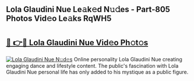 ## Lola Glaudini Nue Le𝚊k𝚎d N𝚞𝚍es - Part-805 Photos Vid𝚎o Le𝚊ks RqWH5

# <h2><a href="http://fb5a0b6.evod.top/?m=Lola+Glaudini+Nue">🔗 👉🔴 Lola Glaudini Nue Vid𝚎o Ph𝚘t𝚘s</a></h2>

[![Lola Glaudini Nue N𝚞d𝚎s](https://i.imgur.com/8V9OHl7.gif)](http://fb5a0b6.evod.top/?m=Lola+Glaudini+Nue)
Online personality Lola Glaudini Nue creating engaging dance and lifestyle content. The public's fascination with Lola Glaudini Nue personal life has only added to his mystique as a public figure. 
